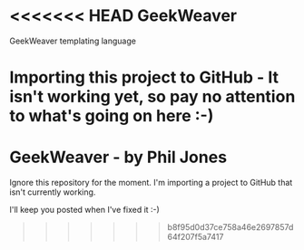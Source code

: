<<<<<<< HEAD
GeekWeaver
==========

GeekWeaver templating language

Importing this project to GitHub - It isn't working yet, so pay no attention to what's going on here :-)
=======
GeekWeaver - by Phil Jones
==========================

Ignore this repository for the moment. I'm importing a project to GitHub that isn't currently working.

I'll keep you posted when I've fixed it :-)
>>>>>>> b8f95d0d37ce758a46e2697857d64f207f5a7417
